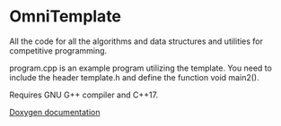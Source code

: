 # OmniTemplate
All the code for all the algorithms and data structures and utilities for competitive programming.

program.cpp is an example program utilizing the template. You need to include the header template.h and define the function void main2().

Requires GNU G++ compiler and C++17.

[Doxygen documentation](https://ramchandraapte.github.io/OmniTemplate/)
